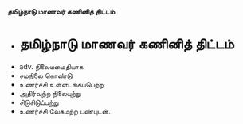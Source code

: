 **தமிழ்நாடு மாணவர் கணினித் திட்டம்**
- # தமிழ்நாடு மாணவர் கணினித் திட்டம்
- adv. நிலையமைதியாக
- சமநிலை கொண்டு
- உணர்ச்சி உள்ளடங்கப்பெற்று
- அதிர்வுற்ற நிலையுற்று
- சிடுசிடுப்பற்று
- உணர்ச்சி வேகமற்ற பண்புடன்.

